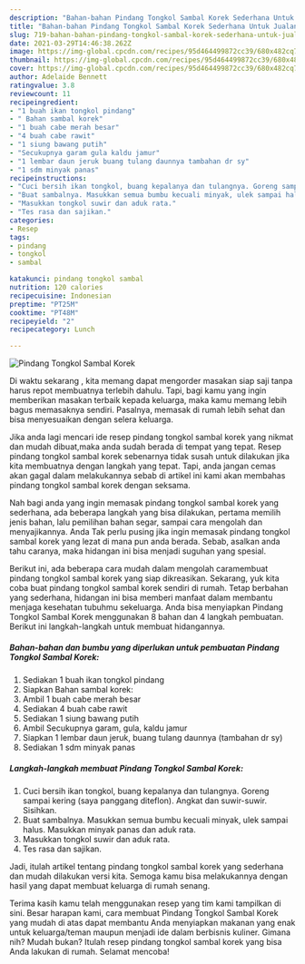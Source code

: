 ```yaml
---
description: "Bahan-bahan Pindang Tongkol Sambal Korek Sederhana Untuk Jualan"
title: "Bahan-bahan Pindang Tongkol Sambal Korek Sederhana Untuk Jualan"
slug: 719-bahan-bahan-pindang-tongkol-sambal-korek-sederhana-untuk-jualan
date: 2021-03-29T14:46:38.262Z
image: https://img-global.cpcdn.com/recipes/95d464499872cc39/680x482cq70/pindang-tongkol-sambal-korek-foto-resep-utama.jpg
thumbnail: https://img-global.cpcdn.com/recipes/95d464499872cc39/680x482cq70/pindang-tongkol-sambal-korek-foto-resep-utama.jpg
cover: https://img-global.cpcdn.com/recipes/95d464499872cc39/680x482cq70/pindang-tongkol-sambal-korek-foto-resep-utama.jpg
author: Adelaide Bennett
ratingvalue: 3.8
reviewcount: 11
recipeingredient:
- "1 buah ikan tongkol pindang"
- " Bahan sambal korek"
- "1 buah cabe merah besar"
- "4 buah cabe rawit"
- "1 siung bawang putih"
- "Secukupnya garam gula kaldu jamur"
- "1 lembar daun jeruk buang tulang daunnya tambahan dr sy"
- "1 sdm minyak panas"
recipeinstructions:
- "Cuci bersih ikan tongkol, buang kepalanya dan tulangnya. Goreng sampai kering (saya panggang diteflon). Angkat dan suwir-suwir. Sisihkan."
- "Buat sambalnya. Masukkan semua bumbu kecuali minyak, ulek sampai halus. Masukkan minyak panas dan aduk rata."
- "Masukkan tongkol suwir dan aduk rata."
- "Tes rasa dan sajikan."
categories:
- Resep
tags:
- pindang
- tongkol
- sambal

katakunci: pindang tongkol sambal 
nutrition: 120 calories
recipecuisine: Indonesian
preptime: "PT25M"
cooktime: "PT48M"
recipeyield: "2"
recipecategory: Lunch

---
```



![Pindang Tongkol Sambal Korek](https://img-global.cpcdn.com/recipes/95d464499872cc39/680x482cq70/pindang-tongkol-sambal-korek-foto-resep-utama.jpg)

Di waktu  sekarang , kita memang dapat mengorder masakan siap saji tanpa harus repot membuatnya terlebih dahulu. Tapi, bagi kamu yang ingin memberikan masakan terbaik kepada keluarga, maka kamu memang lebih bagus memasaknya sendiri. Pasalnya, memasak di rumah lebih sehat dan bisa menyesuaikan dengan selera keluarga.

Jika anda lagi mencari ide resep pindang tongkol sambal korek yang nikmat dan mudah dibuat,maka anda sudah berada di tempat yang tepat. Resep pindang tongkol sambal korek  sebenarnya tidak susah untuk dilakukan jika kita membuatnya dengan langkah yang tepat. Tapi, anda jangan cemas akan gagal dalam melakukannya 
sebab di artikel ini kami akan membahas pindang tongkol sambal korek dengan seksama.  



Nah bagi anda yang ingin memasak pindang tongkol sambal korek yang sederhana, ada beberapa langkah yang bisa dilakukan, pertama memilih jenis bahan, lalu pemilihan bahan segar, sampai cara mengolah dan menyajikannya. Anda Tak perlu pusing jika ingin memasak pindang tongkol sambal korek yang lezat di mana pun anda berada. Sebab, asalkan anda  tahu caranya, maka hidangan ini bisa menjadi suguhan yang spesial.

Berikut ini, ada beberapa cara mudah dalam mengolah caramembuat pindang tongkol sambal korek yang siap dikreasikan. Sekarang, yuk kita coba buat pindang tongkol sambal korek sendiri di rumah. Tetap berbahan yang sederhana, hidangan ini bisa memberi manfaat dalam membantu menjaga kesehatan tubuhmu sekeluarga. Anda bisa menyiapkan Pindang Tongkol Sambal Korek menggunakan 8 bahan dan 4 langkah pembuatan. Berikut ini langkah-langkah untuk membuat hidangannya.

<!--inarticleads1-->

##### Bahan-bahan dan bumbu yang diperlukan untuk pembuatan Pindang Tongkol Sambal Korek:

1. Sediakan 1 buah ikan tongkol pindang
1. Siapkan  Bahan sambal korek:
1. Ambil 1 buah cabe merah besar
1. Sediakan 4 buah cabe rawit
1. Sediakan 1 siung bawang putih
1. Ambil Secukupnya garam, gula, kaldu jamur
1. Siapkan 1 lembar daun jeruk, buang tulang daunnya (tambahan dr sy)
1. Sediakan 1 sdm minyak panas




<!--inarticleads2-->

##### Langkah-langkah membuat Pindang Tongkol Sambal Korek:

1. Cuci bersih ikan tongkol, buang kepalanya dan tulangnya. Goreng sampai kering (saya panggang diteflon). Angkat dan suwir-suwir. Sisihkan.
1. Buat sambalnya. Masukkan semua bumbu kecuali minyak, ulek sampai halus. Masukkan minyak panas dan aduk rata.
1. Masukkan tongkol suwir dan aduk rata.
1. Tes rasa dan sajikan.




Jadi, itulah artikel tentang  pindang tongkol sambal korek  yang sederhana dan mudah dilakukan versi kita. Semoga kamu bisa melakukannya dengan hasil yang dapat membuat keluarga di rumah senang. 

Terima kasih kamu telah menggunakan resep yang tim kami tampilkan di sini. Besar harapan kami, cara membuat  Pindang Tongkol Sambal Korek yang mudah di atas dapat membantu Anda menyiapkan makanan yang enak untuk keluarga/teman maupun menjadi ide dalam berbisnis kuliner. Gimana nih? Mudah bukan? Itulah resep pindang tongkol sambal korek yang bisa Anda lakukan di rumah. Selamat mencoba!

